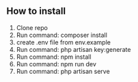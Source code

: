 ## How to install
1) Clone repo
2) Run command: composer install
3) create .env file from env.example
4) Run command: php artisan key:generate
5) Run command: npm install
6) Run command: npm run dev
7) Run command: php artisan serve
